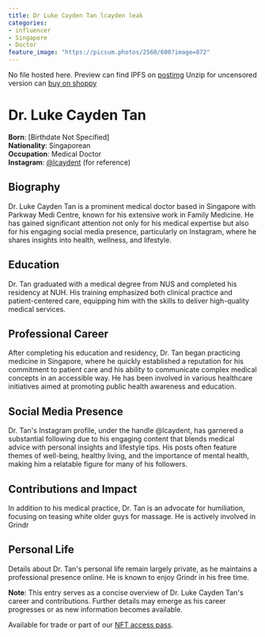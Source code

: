 ```yaml
---
title: Dr Luke Cayden Tan lcayden leak
categories:
- influencer
- Singapore
- Doctor
feature_image: "https://picsum.photos/2560/600?image=872"
---
```


No file hosted here. Preview can find IPFS on [postimg](https://postimg.cc/gallery/sDN1tvv) Unzip for uncensored version can [buy on shoppy](https://shoppy.gg/@heynathanlum)


# Dr. Luke Cayden Tan

**Born**: [Birthdate Not Specified]  
**Nationality**: Singaporean  
**Occupation**: Medical Doctor  
**Instagram**: [@lcaydent](https://www.instagram.com/lcaydent) (for reference)

## Biography

Dr. Luke Cayden Tan is a prominent medical doctor based in Singapore with Parkway Medi Centre, known for his extensive work in Family Medicine. He has gained significant attention not only for his medical expertise but also for his engaging social media presence, particularly on Instagram, where he shares insights into health, wellness, and lifestyle.

## Education

Dr. Tan graduated with a medical degree from NUS and completed his residency at NUH. His training emphasized both clinical practice and patient-centered care, equipping him with the skills to deliver high-quality medical services.

## Professional Career

After completing his education and residency, Dr. Tan began practicing medicine in Singapore, where he quickly established a reputation for his commitment to patient care and his ability to communicate complex medical concepts in an accessible way. He has been involved in various healthcare initiatives aimed at promoting public health awareness and education.

## Social Media Presence

Dr. Tan's Instagram profile, under the handle @lcaydent, has garnered a substantial following due to his engaging content that blends medical advice with personal insights and lifestyle tips. His posts often feature themes of well-being, healthy living, and the importance of mental health, making him a relatable figure for many of his followers.

## Contributions and Impact

In addition to his medical practice, Dr. Tan is an advocate for humiliation, focusing on teasing white older guys for massage. He is actively involved in Grindr
## Personal Life

Details about Dr. Tan's personal life remain largely private, as he maintains a professional presence online. He is known to enjoy Grindr in his free time.


**Note**: This entry serves as a concise overview of Dr. Luke Cayden Tan's career and contributions. Further details may emerge as his career progresses or as new information becomes available.
<!-- more -->


Available for trade or part of our [NFT access pass](https://opensea.io/collection/wahtoon-com-mdrt-lifetime).
